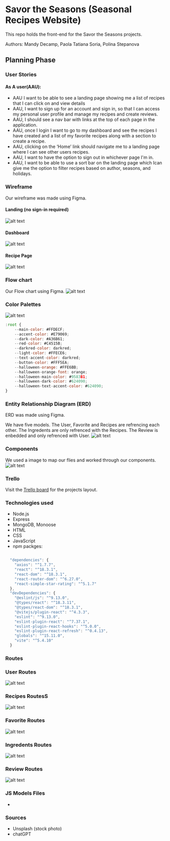 # Savor the Seasons (Seasonal Recipes Website)

This repo holds the front-end for the Savor the Seasons projects.

Authors: Mandy Decamp, Paola Tatiana Soria, Polina Stepanova

## Planning Phase

### User Stories

#### As A user(AAU):

- AAU I want to be able to see a landing page showing me a list of recipes that I can click on and view details
- AAU, I want to sign up for an account and sign in, so that I can access my personal user profile and manage my recipes and create reviews.
- AAU, I should see a nav bar with links at the top of each page in the application.
- AAU, once I login I want to go to my dashboard and see the recipes
  I have created and a list of my favorite recipes along with a section to create a recipe.
- AAU, clicking on the ‘Home’ link should navigate me to a landing page where I can see other users recipes.
- AAU, I want to have the option to sign out in whichever page I'm in.
- AAU, I want to be able to use a sort bar on the landing page which Ican give me the option to filter recipes based on author, seasons, and holidays.

### Wireframe

Our wireframe was made using Figma.

#### Landing (no sign-in required)

![alt text](image.png)

#### Dashboard

![alt text](image-1.png)

#### Recipe Page

![alt text](image-4.png)

### Flow chart

Our Flow chart using Figma.
![alt text](image-5.png)

### Color Palettes

![alt text](image-7.png)

```javascript
:root {
    --main-color: #FFDECF;
    --accent-color: #E79069;
    --dark-color: #A36B61;
    --red-color: #C4515B;
    --darkred-color: darkred;
    --light-color: #FFECE6;
    --text-accent-color: darkred;
    --button-color: #FFF5EA;
    --halloween-orange: #FFE6BB;
    --halloween-orange-font: orange;
    --halloween-main-color: #9583B1;
    --halloween-dark-color: #624090;
    --halloween-text-accent-color: #624090;
}
```

### Entity Relationship Diagram (ERD)

ERD was made using Figma.

We have five models. The User, Favorite and Recipes are refrencing each other. The Ingredents are only refrenced with the Recipes. The Review is enbedded and only refrenced with User.
![alt text](image-8.png)

### Components

We used a image to map our flies and worked through our components.
![alt text](image-10.png)

### Trello

Visit the [Trello board](https://trello.com/b/AMCXx13r/seasonal-recipes-app) for the projects layout.

### Technologies used

- Node.js
- Express
- MongoDB, Monoose
- HTML
- CSS
- JavaScript
- npm packges:

```javascript

  "dependencies": {
    "axios": "^1.7.7",
    "react": "^18.3.1",
    "react-dom": "^18.3.1",
    "react-router-dom": "^6.27.0",
    "react-simple-star-rating": "^5.1.7"
  },
  "devDependencies": {
    "@eslint/js": "^9.13.0",
    "@types/react": "^18.3.11",
    "@types/react-dom": "^18.3.1",
    "@vitejs/plugin-react": "^4.3.3",
    "eslint": "^9.13.0",
    "eslint-plugin-react": "^7.37.1",
    "eslint-plugin-react-hooks": "^5.0.0",
    "eslint-plugin-react-refresh": "^0.4.13",
    "globals": "^15.11.0",
    "vite": "^5.4.10"
  }

```

### Routes

### User Routes

![alt text](image-9.png)

### Recipes RoutesS

![alt text](image-11.png)

### Favorite Routes

![alt text](image-12.png)

### Ingredents Routes

![alt text](image-13.png)

### Review Routes

![alt text](image-14.png)

### JS Models Files

-

### Sources

- Unsplash (stock photo)
- chatGPT
